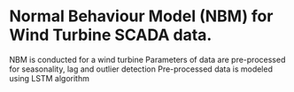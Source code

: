 # Normal Behaviour Model (NBM) for Wind Turbine SCADA data. 
NBM is conducted for a wind turbine  Parameters of data are pre-processed for seasonality, lag and outlier detection  Pre-processed data is modeled using LSTM algorithm
